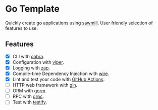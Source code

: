 # Go Template

Quickly create go applications using [sawmill](https://github.com/cqroot/sawmill). User friendly selection of features to use.

## Features

- [x] CLI with [cobra](https://github.com/spf13/cobra).
- [x] Configuration with [viper](https://github.com/spf13/viper).
- [x] Logging with [zap](https://github.com/uber-go/zap).
- [x] Compile-time Dependency Injection with [wire](https://github.com/google/wire).
- [x] Lint and test your code with [GitHub Actions](https://github.com/features/actions).
- [ ] HTTP web framework with [gin](https://github.com/gin-gonic/gin).
- [ ] ORM with [gorm](https://github.com/go-gorm/gorm).
- [ ] RPC with [grpc](https://github.com/grpc/grpc).
- [ ] Test with [testify](https://github.com/stretchr/testify).

